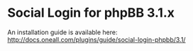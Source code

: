 Social Login for phpBB 3.1.x
====================

An installation guide is available here:
http://docs.oneall.com/plugins/guide/social-login-phpbb/3.1/